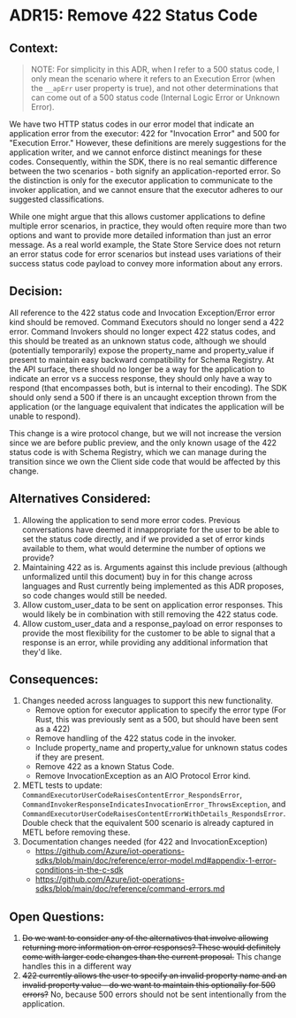 # ADR15: Remove 422 Status Code

## Context: 

> NOTE: For simplicity in this ADR, when I refer to a 500 status code, I only mean the scenario where it refers to an Execution Error (when the `__apErr` user property is true), and not other determinations that can come out of a 500 status code (Internal Logic Error or Unknown Error).

We have two HTTP status codes in our error model that indicate an application error from the executor: 422 for "Invocation Error" and 500 for "Execution Error." However, these definitions are merely suggestions for the application writer, and we cannot enforce distinct meanings for these codes. Consequently, within the SDK, there is no real semantic difference between the two scenarios - both signify an application-reported error. So the distinction is only for the executor application to communicate to the invoker application, and we cannot ensure that the executor adheres to our suggested classifications.

While one might argue that this allows customer applications to define multiple error scenarios, in practice, they would often require more than two options and want to provide more detailed information than just an error message. As a real world example, the State Store Service does not return an error status code for error scenarios but instead uses variations of their success status code payload to convey more information about any errors.

## Decision: 

All reference to the 422 status code and Invocation Exception/Error error kind should be removed. Command Executors should no longer send a 422 error. Command Invokers should no longer expect 422 status codes, and this should be treated as an unknown status code, although we should (potentially temporarily) expose the property_name and property_value if present to maintain easy backward compatibility for Schema Registry.
At the API surface, there should no longer be a way for the application to indicate an error vs a success response, they should only have a way to respond (that encompasses both, but is internal to their encoding). The SDK should only send a 500 if there is an uncaught exception thrown from the application (or the language equivalent that indicates the application will be unable to respond).

This change is a wire protocol change, but we will not increase the version since we are before public preview, and the only known usage of the 422 status code is with Schema Registry, which we can manage during the transition since we own the Client side code that would be affected by this change.

## Alternatives Considered:

1. Allowing the application to send more error codes. Previous conversations have deemed it innappropriate for the user to be able to set the status code directly, and if we provided a set of error kinds available to them, what would determine the number of options we provide?
1. Maintaining 422 as is. Arguments against this include previous (although unformalized until this document) buy in for this change across languages and Rust currently being implemented as this ADR proposes, so code changes would still be needed.
1. Allow custom_user_data to be sent on application error responses. This would likely be in combination with still removing the 422 status code.
1. Allow custom_user_data and a response_payload on error responses to provide the most flexibility for the customer to be able to signal that a response is an error, while providing any additional information that they'd like.

## Consequences:

1. Changes needed across languages to support this new functionality.
    - Remove option for executor application to specify the error type (For Rust, this was previously sent as a 500, but should have been sent as a 422)
    - Remove handling of the 422 status code in the invoker.
    - Include property_name and property_value for unknown status codes if they are present.
    - Remove 422 as a known Status Code.
    - Remove InvocationException as an AIO Protocol Error kind.
1. METL tests to update: `CommandExecutorUserCodeRaisesContentError_RespondsError`, `CommandInvokerResponseIndicatesInvocationError_ThrowsException`, and `CommandExecutorUserCodeRaisesContentErrorWithDetails_RespondsError`. Double check that the equivalent 500 scenario is already captured in METL before removing these.
1. Documentation changes needed (for 422 and InvocationException)
    - https://github.com/Azure/iot-operations-sdks/blob/main/doc/reference/error-model.md#appendix-1-error-conditions-in-the-c-sdk
    - https://github.com/Azure/iot-operations-sdks/blob/main/doc/reference/command-errors.md


## Open Questions:

1. ~~Do we want to consider any of the alternatives that involve allowing returning more information on error responses? These would definitely come with larger code changes than the current proposal.~~ This change handles this in a different way
1. ~~422 currently allows the user to specify an invalid property name and an invalid property value - do we want to maintain this optionally for 500 errors?~~ No, because 500 errors should not be sent intentionally from the application.

